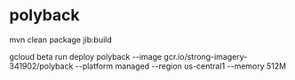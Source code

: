 # polyback

mvn clean package jib:build

gcloud beta run deploy polyback --image gcr.io/strong-imagery-341902/polyback --platform managed --region us-central1 --memory 512M